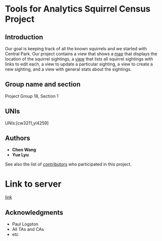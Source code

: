# Tools for Analytics Squirrel Census Project

## Introduction

Our goal is keeping track of  all the known squirrels and we started with Central Park.
Our project contains a view that shows a [map](https://spherical-booth-253800.appspot.com/map) that displays the location of the squirrel sightings, a [view](https://spherical-booth-253800.appspot.com/sightings) that lists all squirrel sightings with links to edit each, a view to update a particular sighting, a view to create a new sighting, and a view with general stats about the sightings.

## Group name and section

Project Group 18, Section 1

## UNIs

UNIs:[cw3211,yl4259]

## Authors

* **Chen Wang** 
* **Yue Lyu** 

See also the list of [contributors](https://github.com/Yue-Lyu/tools/graphs/contributors) who participated in this project.

# Link to server

[link](https://spherical-booth-253800.appspot.com)

## Acknowledgments

* Paul Logston
* All TAs and CAs
* etc
